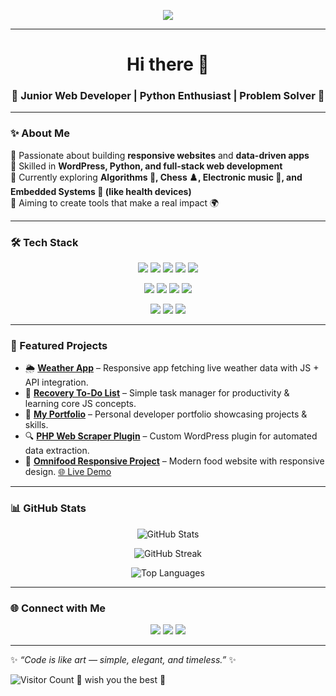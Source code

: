 <!-- Banner -->
<p align="center">
  <img src="https://capsule-render.vercel.app/api?type=waving&color=gradient&height=200&section=header&text=Mahmoud%20Zughbor%20💎&fontSize=40&fontAlignY=35&desc=Web%20Developer%20|%20Python%20Enthusiast%20|%20Problem%20Solver&descAlignY=55&descAlign=50" />
</p>

---

<h1 align="center">Hi there 👋</h1>
<h3 align="center">💎 Junior Web Developer | Python Enthusiast | Problem Solver 💎</h3>

---

### ✨ About Me  
🔹 Passionate about building **responsive websites** and **data-driven apps**  
🔹 Skilled in **WordPress, Python, and full-stack web development**  
🔹 Currently exploring **Algorithms 🎰, Chess ♟️, Electronic music 🎹, and Embedded Systems 🤖 (like health devices)**  
🔹 Aiming to create tools that make a real impact 🌍  

---

### 🛠️ Tech Stack  

<p align="center">
  <!-- Languages -->
  <img src="https://img.shields.io/badge/Python-3776AB?style=for-the-badge&logo=python&logoColor=white"/>
  <img src="https://img.shields.io/badge/JavaScript-F7DF1E?style=for-the-badge&logo=javascript&logoColor=black"/>
  <img src="https://img.shields.io/badge/PHP-777BB4?style=for-the-badge&logo=php&logoColor=white"/>
  <img src="https://img.shields.io/badge/HTML5-E34F26?style=for-the-badge&logo=html5&logoColor=white"/>
  <img src="https://img.shields.io/badge/CSS3-1572B6?style=for-the-badge&logo=css3&logoColor=white"/>
</p>

<p align="center">
  <!-- Frameworks -->
  <img src="https://img.shields.io/badge/React-20232A?style=for-the-badge&logo=react&logoColor=61DAFB"/>
  <img src="https://img.shields.io/badge/Django-092E20?style=for-the-badge&logo=django&logoColor=white"/>
  <img src="https://img.shields.io/badge/Flask-000000?style=for-the-badge&logo=flask&logoColor=white"/>
  <img src="https://img.shields.io/badge/WordPress-21759B?style=for-the-badge&logo=wordpress&logoColor=white"/>
</p>

<p align="center">
  <!-- Databases -->
  <img src="https://img.shields.io/badge/MySQL-005C84?style=for-the-badge&logo=mysql&logoColor=white"/>
  <img src="https://img.shields.io/badge/PostgreSQL-316192?style=for-the-badge&logo=postgresql&logoColor=white"/>
  <img src="https://img.shields.io/badge/SQLite-07405E?style=for-the-badge&logo=sqlite&logoColor=white"/>
</p>

---

### 🚀 Featured Projects  

- 🌦️ **[Weather App](https://github.com/mzughbor/Weather-app-js-project)** – Responsive app fetching live weather data with JS + API integration.  
- 📝 **[Recovery To-Do List](https://github.com/mzughbor/recovery-p-c02-s10-toDoList)** – Simple task manager for productivity & learning core JS concepts.  
- 🎨 **[My Portfolio](https://github.com/mzughbor/portfolio)** – Personal developer portfolio showcasing projects & skills.  
- 🔍 **[PHP Web Scraper Plugin](https://github.com/mzughbor/WeScraper)** – Custom WordPress plugin for automated data extraction.  
- 🍔 **[Omnifood Responsive Project](https://github.com/mzughbor/recovery-p-c01-s08-omnifood-project-responsive-version)** – Modern food website with responsive design. [🌐 Live Demo](https://mzughbor.github.io/recovery-p-c01-s08-omnifood-project-responsive-version/index.html)  

---

### 📊 GitHub Stats  

<p align="center">
  <img src="https://github-readme-stats.vercel.app/api?username=mzughbor&show_icons=true&theme=tokyonight" alt="GitHub Stats" />
</p>

<p align="center">
  <img src="https://github-readme-streak-stats.herokuapp.com/?user=mzughbor&theme=tokyonight" alt="GitHub Streak" />
</p>

<p align="center">
  <img src="https://github-readme-stats.vercel.app/api/top-langs/?username=mzughbor&layout=compact&theme=tokyonight" alt="Top Languages" />
</p>

---

### 🌐 Connect with Me  

<p align="center">
  <a href="mailto:mzughbor@gmail.com"><img src="https://img.shields.io/badge/Email-D14836?style=for-the-badge&logo=gmail&logoColor=white"/></a>
  <a href="https://www.linkedin.com/in/mzughbor"><img src="https://img.shields.io/badge/LinkedIn-0077B5?style=for-the-badge&logo=linkedin&logoColor=white"/></a>
  <a href="https://github.com/mzughbor"><img src="https://img.shields.io/badge/GitHub-100000?style=for-the-badge&logo=github&logoColor=white"/></a>
</p>

---

✨ *“Code is like art — simple, elegant, and timeless.”* ✨  

![Visitor Count](https://komarev.com/ghpvc/?username=mzughbor&color=blue&style=for-the-badge&label=Visitors) 💜 wish you the best 💠
